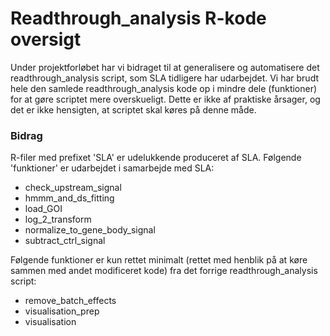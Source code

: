 # Readthrough_analysis R-kode oversigt

Under projektforløbet har vi bidraget til at generalisere og automatisere det readthrough_analysis script, som SLA tidligere har udarbejdet.
Vi har brudt hele den samlede readthrough_analysis kode op i mindre dele (funktioner) for at gøre scriptet mere overskueligt. Dette er ikke af praktiske årsager, og det er ikke hensigten, at scriptet skal køres på denne måde.

### Bidrag

R-filer med prefixet 'SLA' er udelukkende produceret af SLA.
Følgende 'funktioner' er udarbejdet i samarbejde med SLA:
- check_upstream_signal
- hmmm_and_ds_fitting
- load_GOI
- log_2_transform
- normalize_to_gene_body_signal
- subtract_ctrl_signal
  
Følgende funktioner er kun rettet minimalt (rettet med henblik på at køre sammen med andet modificeret kode) fra det forrige readthrough_analysis script:
- remove_batch_effects
- visualisation_prep
- visualisation
